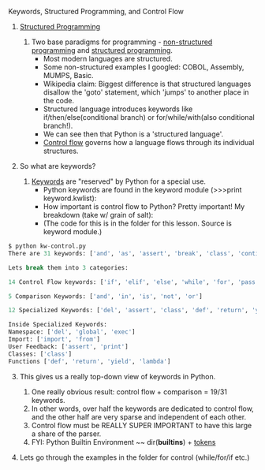 
Keywords, Structured Programming, and Control Flow


1. [Structured Programming](http://en.wikipedia.org/wiki/Structured_programming)
    
    1. Two base paradigms for programming - [non-structured programming](http://en.wikipedia.org/wiki/Non-structured_programming) and [structured programming](http://en.wikipedia.org/wiki/Structured_programming).
        - Most modern languages are structured.
        - Some non-structured examples I googled: COBOL, Assembly, MUMPS, Basic.
        - Wikipedia claim: Biggest difference is that structured languages disallow the 'goto' statement, which 'jumps' to another place in the code.
        - Structured language introduces keywords like if/then/else(conditional branch) or for/while/with(also conditional branch!).
        - We can see then that Python is a 'structured language'.
        - [Control flow](http://en.wikipedia.org/wiki/Control_flow#Control_structures_in_practice) governs how a language flows through its individual structures.



2. So what are keywords?

    1. [Keywords](http://en.wikipedia.org/wiki/Reserved_word) are "reserved" by Python for a special use.
        - Python keywords are found in the keyword module (>>>print keyword.kwlist):
        - How important is control flow to Python? Pretty important! My breakdown (take w/ grain of salt):
        - (The code for this is in the folder for this lesson. Source is keyword module.)

```Python
$ python kw-control.py
There are 31 keywords: ['and', 'as', 'assert', 'break', 'class', 'continue', 'def', 'del', 'elif', 'else', 'except', 'exec', 'finally', 'for', 'from', 'global', 'if', 'import', 'in', 'is', 'lambda', 'not', 'or', 'pass', 'print', 'raise', 'return', 'try', 'while', 'with', 'yield']

Lets break them into 3 categories:

14 Control Flow keywords: ['if', 'elif', 'else', 'while', 'for', 'pass', 'break', 'continue', 'raise', 'try', 'except', 'finally', 'with', 'as']

5 Comparison Keywords: ['and', 'in', 'is', 'not', 'or']

12 Specialized Keywords: ['del', 'assert', 'class', 'def', 'return', 'yield', 'lambda', 'exec', 'import', 'from', 'global', 'print']

Inside Specialized Keywords:
Namespace: ['del', 'global', 'exec']
Import: ['import', 'from']
User Feedback: ['assert', 'print']
Classes: ['class']
Functions ['def', 'return', 'yield', 'lambda']
```

3. This gives us a really top-down view of keywords in Python.
    1. One really obvious result: control flow + comparison = 19/31 keywords.
    2. In other words, over half the keywords are dedicated to control flow, and the other half are very sparse and independent of each other.
    3. Control flow must be REALLY SUPER IMPORTANT to have this large a share of the parser.    
    4. FYI: Python Builtin Environment ~~ dir(__builtins__) + [tokens](https://docs.python.org/2/reference/lexical_analysis.html#other-tokens)

4. Lets go through the examples in the folder for control (while/for/if etc.)
